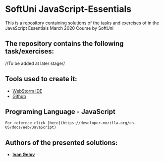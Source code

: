 
# SoftUni JavaScript-Essentials

This is a repository containing  solutions of the tasks and exercises of in the JavaScript Essentials March 2020 Course by SoftUni

## The repository contains the following task/exercises:

//To be added at later stage//

## Tools used to create it: 
*	[WebStorm IDE](https://www.jetbrains.com/webstorm/)
*	[Github](https://github.com/)

## Programing Language - JavaScript
```
For refernce click [here](https://developer.mozilla.org/en-US/docs/Web/JavaScript)
```
## Authors of the presented solutions:

* **[Ivan Gelov](https://github.com/igelov)**
